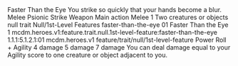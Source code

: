 <ability>
  <name>Faster Than the Eye</name>
  <flavor>You strike so quickly that your hands become a blur.</flavor>
  <keywords>
    <keyword>Melee</keyword>
    <keyword>Psionic</keyword>
    <keyword>Strike</keyword>
    <keyword>Weapon</keyword>
  </keywords>
  <type>Main action</type>
  <distance>Melee 1</distance>
  <target>Two creatures or objects</target>
  <metadata>
    <class>null</class>
    <feature_type>trait</feature_type>
    <file_dpath>Null/1st-Level Features</file_dpath>
    <item_id>faster-than-the-eye</item_id>
    <item_index>01</item_index>
    <item_name>Faster Than the Eye</item_name>
    <level>1</level>
    <scc>mcdm.heroes.v1:feature.trait.null.1st-level-feature:faster-than-the-eye</scc>
    <scdc>1.1.1:5.1.2.1:01</scdc>
    <source>mcdm.heroes.v1</source>
    <type>feature/trait/null/1st-level-feature</type>
  </metadata>
  <effects>
    <effect type="roll">
      <roll>Power Roll + Agility</roll>
      <t1>4 damage</t1>
      <t2>5 damage</t2>
      <t3>7 damage</t3>
    </effect>
    <effect type="mundane">You can deal damage equal to your Agility score to one creature or object adjacent to you.</effect>
  </effects>
</ability>
